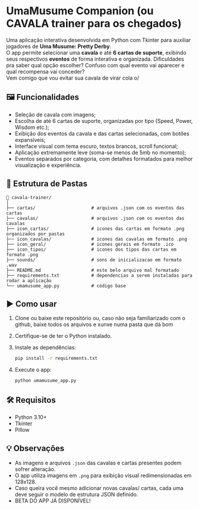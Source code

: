 # UmaMusume Companion (ou CAVALA trainer para os chegados)

Uma aplicação interativa desenvolvida em Python com Tkinter para auxiliar jogadores de **Uma Musume: Pretty Derby**.<br>
O app permite selecionar uma **cavala** e até **6 cartas de suporte**, exibindo seus respectivos **eventos** de forma interativa e organizada.
Dificuldades pra saber qual opção escolher? Confuso com qual evento vai aparecer e qual recompensa vai conceder? <br>
Vem comigo que vou evitar sua cavala de virar cola o/ 

## 🖼️ Funcionalidades
- Seleção de cavala com imagens;
- Escolha de até 6 cartas de suporte, organizadas por tipo (Speed, Power, Wisdom etc.);
- Exibição dos eventos da cavala e das cartas selecionadas, com botões expansíveis;
- Interface visual com tema escuro, textos brancos, scroll funcional;
- Aplicação extremamente leve (soma-se menos de 5mb no momento);
- Eventos separados por categoria, com detalhes formatados para melhor visualização e experiência. 

## 📁 Estrutura de Pastas

```
📁 cavala-trainer/
│
├── cartas/                     # arquivos .json com os eventos das cartas
├── cavalas/                    # arquivos .json com os eventos das cavalas                   
├── icon_cartas/                # icones das cartas em formato .png organizados por pastas
├── icon_cavalas/               # icones das cavalas em formato .png
├── icon_geral/                 # icones gerais em formato .ico
├── icon_tipos/                 # icones dos tipos das cartas em formato .png
├── sounds/                     # sons de inicializacao em formato .wav
├── README.md                   # este belo arquivo mal formatado
├── requirements.txt            # dependencias a serem instaladas para rodar a aplicação
└── umamusume_app.py            # código base
```

## ▶️ Como usar
1. Clone ou baixe este repositório ou, caso não seja familiarizado com o github, baixe todos os arquivos e xunxe numa pasta que dá bom 
2. Certifique-se de ter o Python instalado.
3. Instale as dependências:

   ```bash
   pip install -r requirements.txt
   ```

4. Execute o app:
   ```bash
   python umamusume_app.py
   ```

## 🛠️ Requisitos
- Python 3.10+
- Tkinter
- Pillow

## 💡 Observações
- As imagens e arquivos `.json` das cavalas e cartas presentes podem sofrer alteração.
- O app utiliza imagens em `.png` para exibição visual redimensionadas em 128x128.
- Caso queira você mesmo adicionar novas cavalas/ cartas, cada uma deve seguir o modelo de estrutura JSON definido.
- BETA DO APP JÁ DISPONÍVEL! 
